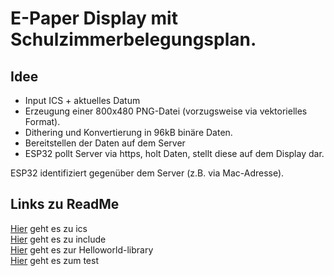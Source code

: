  # E-Paper Display mit Schulzimmerbelegungsplan.

## Idee
  * Input ICS + aktuelles Datum
  * Erzeugung einer 800x480 PNG-Datei (vorzugsweise via vektorielles Format).
  * Dithering und Konvertierung in 96kB binäre Daten.
  * Bereitstellen der Daten auf dem Server
  * ESP32 pollt Server via https, holt Daten, stellt diese auf dem Display dar.

ESP32 identifiziert gegenüber dem Server (z.B. via Mac-Adresse).

## Links zu ReadMe 
[Hier](basics/ics/README.md) geht es zu ics  
[Hier](basics/esp32/helloworld/include/README.md) geht es zu include  
[Hier](basics/esp32/helloworld/lib/README.md) geht es zur Helloworld-library  
[Hier](basics/esp32/helloworld//README.md) geht es zum test